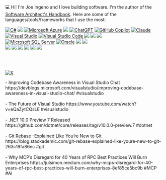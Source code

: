 💻 Hi! I'm Joe Ingeno and I love building software. I'm the author of the [Software Architect's Handbook](https://www.amazon.com/Software-Architects-Handbook-implementing-architecture/dp/1788624068). Here are some of the languages/tools/frameworks that I use the most:

[![C#](https://custom-icon-badges.demolab.com/badge/C%23-%23239120.svg?logo=cshrp&logoColor=white)](#) [![](https://img.shields.io/static/v1?label=&message=.NET&color=5C2D91&logo=.net&logoColor=FFFFFF)]() [![Microsoft Azure](https://custom-icon-badges.demolab.com/badge/Microsoft%20Azure-0089D6?logo=msazure&logoColor=white)](#) [![](https://img.shields.io/static/v1?label=&message=Git&color=F05032&logo=git&logoColor=FFFFFF)]() 
[![ChatGPT](https://img.shields.io/badge/ChatGPT-74aa9c?logo=openai&logoColor=white)](#) [![GitHub Copilot](https://img.shields.io/badge/GitHub%20Copilot-000?logo=githubcopilot&logoColor=fff)](#) [![Claude](https://img.shields.io/badge/Claude-D97757?logo=claude&logoColor=fff)](#)  
[![Visual Studio](https://custom-icon-badges.demolab.com/badge/Visual%20Studio-5C2D91.svg?&logo=visual-studio&logoColor=white)](#) 	[![Visual Studio Code](https://custom-icon-badges.demolab.com/badge/Visual%20Studio%20Code-0078d7.svg?logo=vsc&logoColor=white)](#) [![](https://img.shields.io/static/v1?label=&message=Postman&color=FF6C37&logo=postman&logoColor=FFFFFF)]() [![](https://img.shields.io/static/v1?label=&message=JSON&color=000000&logo=json&logoColor=FFFFFF)]() [![](https://img.shields.io/static/v1?label=&message=NuGet&color=004880&logo=nuget&logoColor=FFFFFF)]()   
[![Microsoft SQL Server](https://custom-icon-badges.demolab.com/badge/Microsoft%20SQL%20Server-CC2927?logo=mssqlserver-white&logoColor=white)](#) [![Oracle](https://custom-icon-badges.demolab.com/badge/Oracle-F80000?logo=oracle&logoColor=fff)](#) [![](https://img.shields.io/static/v1?label=&message=MySQL&color=4479A1&logo=mysql&logoColor=FFFFFF)]() [![](https://img.shields.io/static/v1?label=&message=Redis&color=DC382D&logo=redis&logoColor=FFFFFF)]()   
[![](https://img.shields.io/static/v1?label=&message=JavaScript&color=F7DF1E&logo=javascript&logoColor=FFFFFF)]() [![](https://img.shields.io/static/v1?label=&message=TypeScript&color=007ACC&logo=typescript&logoColor=FFFFFF)]() [![](https://img.shields.io/static/v1?label=&message=HTML5&color=E34F26&logo=html5&logoColor=FFFFFF)]() [![](https://img.shields.io/static/v1?label=&message=CSS3&color=1572B6&logo=css3&logoColor=FFFFFF)]() [![](https://img.shields.io/static/v1?label=&message=XAML&color=0C54C2&logo=xaml&logoColor=FFFFFF)]() [![](https://img.shields.io/static/v1?label=&message=npm&color=CB3837&logo=npm&logoColor=FFFFFF)]()

<br></br>
<p><a href="https://x.com/JoeIngeno"><img src="https://img.shields.io/twitter/follow/JoeIngeno?label=%20@JoeIngeno's%20Latest%20Posts&style=social" alt="X"></a></p>
<!-- BLOG-POST-LIST:START -->- Improving Codebase Awareness in Visual Studio Chat https://devblogs.microsoft.com/visualstudio/improving-codebase-awareness-in-visual-studio-chat/ #visualstudio<br/><br/>- The Future of Visual Studio https://www.youtube.com/watch?v=eQaZytCQsLE #visualstudio<br/><br/>- .NET 10.0 Preview 7 Released https://github.com/dotnet/core/releases/tag/v10.0.0-preview.7 #dotnet<br/><br/>- Git Rebase -Explained Like You’re New to Git https://blog.stackademic.com/git-rebase-explained-like-youre-new-to-git-263c19fa86ec #git<br/><br/>- Why MCP’s Disregard for 40 Years of RPC Best Practices Will Burn Enterprises https://julsimon.medium.com/why-mcps-disregard-for-40-years-of-rpc-best-practices-will-burn-enterprises-8ef85ce5bc9b #MCP #AI<br/><br/><!-- BLOG-POST-LIST:END -->

